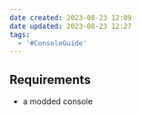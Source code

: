 ```yaml
---
date created: 2023-08-23 12:09
date updated: 2023-08-23 12:27
tags:
  - '#ConsoleGuide'
---
```


## Requirements

- a modded console
